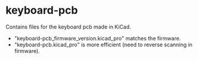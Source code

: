 # keyboard-pcb

Contains files for the keyboard pcb made in KiCad.
* "keyboard-pcb_firmware_version.kicad_pro" matches the firmware.
* "keyboard-pcb.kicad_pro" is more efficient (need to reverse scanning in firmware).
